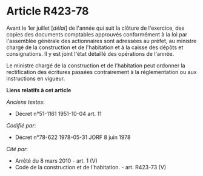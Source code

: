 # Article R423-78

Avant le 1er juillet [*délai*] de l'année qui suit la clôture de l'exercice, des copies des documents comptables approuvés
conformément à la loi par l'assemblée générale des actionnaires sont adressées au préfet, au ministre chargé de la
construction et de l'habitation et à la caisse des dépôts et consignations. Il y est joint l'état détaillé des opérations de
l'année.

Le ministre chargé de la construction et de l'habitation peut ordonner la rectification des écritures passées contrairement à
la réglementation ou aux instructions en vigueur.

**Liens relatifs à cet article**

_Anciens textes_:

  - Décret n°51-1161 1951-10-04 art. 11

_Codifié par_:

  - Décret n°78-622 1978-05-31 JORF 8 juin 1978

_Cité par_:

  - Arrêté du 8 mars 2010 - art. 1 (V)
  - Code de la construction et de l'habitation. - art. R423-73 (V)
